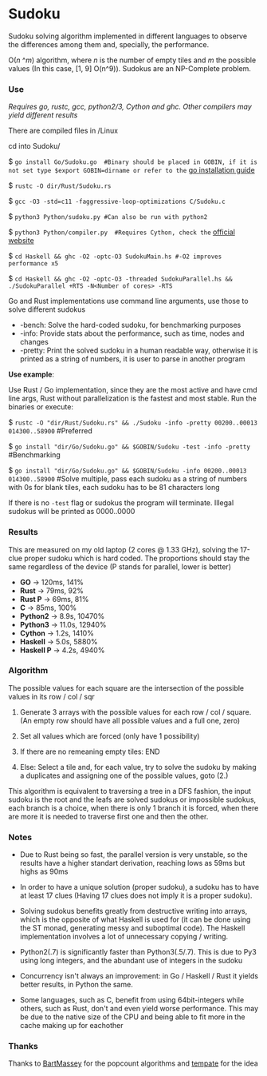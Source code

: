 # Sudoku
Sudoku solving algorithm implemented in different languages to observe the differences among them and, specially, the performance.

O(_n_ ^_m_) algorithm, where _n_ is the number of empty tiles and _m_ the possible values (In this case, [1, 9] O(n^9)). Sudokus are an NP-Complete problem.

### Use
_Requires go, rustc, gcc, python2/3, Cython and ghc. Other compilers may yield different results_

There are compiled files in /Linux

cd into Sudoku/

$ `go install Go/Sudoku.go  #Binary should be placed in GOBIN, if it is not set type $export GOBIN=dirname or refer to the` [go installation guide](https://golang.org/doc/install)

$ `rustc -O dir/Rust/Sudoku.rs`

$ `gcc -O3 -std=c11 -faggressive-loop-optimizations C/Sudoku.c`

$ `python3 Python/sudoku.py #Can also be run with python2`

$ `python3 Python/compiler.py  #Requires Cython, check the` [official website](https://cython.org/)

$ `cd Haskell && ghc -O2 -optc-O3 SudokuMain.hs #-O2 improves performance x5`

$ `cd Haskell && ghc -O2 -optc-O3 -threaded SudokuParallel.hs && ./SudokuParallel +RTS -N<Number of cores> -RTS`

Go and Rust implementations use command line arguments, use those to solve different sudokus
  * -bench: Solve the hard-coded sudoku, for benchmarking purposes
  * -info: Provide stats about the performance, such as time, nodes and changes
  * -pretty: Print the solved sudoku in a human readable way, otherwise it is printed as a string of numbers, it is user to parse in another program

**Use example**:

Use Rust / Go implementation, since they are the most active and have cmd line args, Rust without parallelization is the fastest and most stable. Run the binaries or execute:

$ `rustc -O "dir/Rust/Sudoku.rs" && ./Sudoku -info -pretty 00200..00013 014300..58900` #Preferred

$ `go install "dir/Go/Sudoku.go" && $GOBIN/Sudoku -test -info -pretty` #Benchmarking

$ `go install "dir/Go/Sudoku.go" && $GOBIN/Sudoku -info 00200..00013 014300..58900` #Solve multiple, pass each sudoku as a string of numbers with 0s for blank tiles, each sudoku has to be 81 characters long


If there is no `-test` flag or sudokus the program will terminate. Illegal sudokus will be printed as 0000..0000

### Results
This are measured on my old laptop (2 cores @ 1.33 GHz), solving the 17-clue proper sudoku which is hard coded. The proportions should stay the same regardless of the device
(P stands for parallel, lower is better)

  * **GO**     -> 120ms, 141%
  * **Rust**   -> 79ms, 92%
  * **Rust P** -> 69ms, 81%
  * **C**      -> 85ms, 100%
  * **Python2** -> 8.9s, 10470%
  * **Python3** -> 11.0s, 12940%
  * **Cython** -> 1.2s, 1410%
  * **Haskell** -> 5.0s, 5880%
  * **Haskell P** -> 4.2s, 4940%

### Algorithm
  The possible values for each square are the intersection of the possible values in its row / col / sqr

  1. Generate 3 arrays with the possible values for each row / col / square. (An empty row should have all possible values and a full one, zero)

  2. Set all values which are forced (only have 1 possibility)

  3. If there are no remeaning empty tiles: END

  4. Else: Select a tile and, for each value, try to solve the sudoku by making a duplicates and assigning one of the possible values, goto (2.)

  This algorithm is equivalent to traversing a tree in a DFS fashion, the input sudoku is the root and the leafs are solved sudokus or impossible sudokus, each branch is a choice, when there is only 1 branch it is forced, when there are more it is needed to traverse first one and then the other.

### Notes
  * Due to Rust being so fast, the parallel version is very unstable, so the results have a higher standart derivation, reaching lows as 59ms but highs as 90ms

  * In order to have a unique solution (proper sudoku), a sudoku has to have at least 17 clues (Having 17 clues does not imply it is a proper sudoku).

  * Solving sudokus benefits greatly from destructive writing into arrays, which is the opposite of what Haskell is used for (it can be done using the ST monad, generating messy and suboptimal code). The Haskell implementation involves a lot of unnecessary copying / writing.

  * Python2(.7) is significantly faster than Python3(.5/.7). This is due to Py3 using long integers, and the abundant use of integers in the sudoku

  * Concurrency isn't always an improvement: in Go / Haskell / Rust it yields better results, in Python the same.

  * Some languages, such as C, benefit from using 64bit-integers while others, such as Rust, don't and even yield worse performance. This may be due to the native size of the CPU and being able to fit more in the cache making up for eachother

### Thanks
  Thanks to [BartMassey](https://github.com/BartMassey) for the popcount algorithms and [tempate](https://github.com/tempate) for the idea